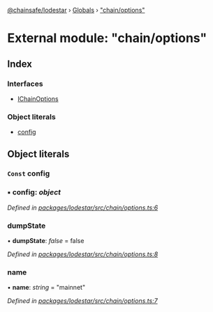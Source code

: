 [@chainsafe/lodestar](../README.md) › [Globals](../globals.md) › ["chain/options"](_chain_options_.md)

# External module: "chain/options"

## Index

### Interfaces

* [IChainOptions](../interfaces/_chain_options_.ichainoptions.md)

### Object literals

* [config](_chain_options_.md#const-config)

## Object literals

### `Const` config

### ▪ **config**: *object*

*Defined in [packages/lodestar/src/chain/options.ts:6](https://github.com/ChainSafe/lodestar/blob/b8a1302c0/packages/lodestar/src/chain/options.ts#L6)*

###  dumpState

• **dumpState**: *false* = false

*Defined in [packages/lodestar/src/chain/options.ts:8](https://github.com/ChainSafe/lodestar/blob/b8a1302c0/packages/lodestar/src/chain/options.ts#L8)*

###  name

• **name**: *string* = "mainnet"

*Defined in [packages/lodestar/src/chain/options.ts:7](https://github.com/ChainSafe/lodestar/blob/b8a1302c0/packages/lodestar/src/chain/options.ts#L7)*
